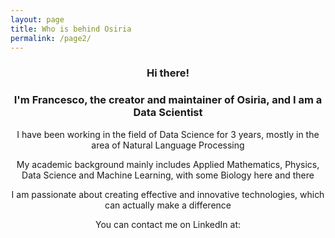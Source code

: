 ```yaml
---
layout: page
title: Who is behind Osiria
permalink: /page2/
---
```


<center><h3>Hi there!</h3></center>

<center><h3>I'm Francesco, the creator and maintainer of Osiria, and I am a Data Scientist</h3></center>

<center><p>I have been working in the field of Data Science for 3 years, mostly in the area of Natural Language Processing</p></center>

<center><p>My academic background mainly includes Applied Mathematics, Physics, Data Science and Machine Learning, with some Biology here and there</p></center>

<center><p>I am passionate about creating effective and innovative technologies, which can actually make a difference</p></center>

<center><p>You can contact me on LinkedIn at:</p></center>

